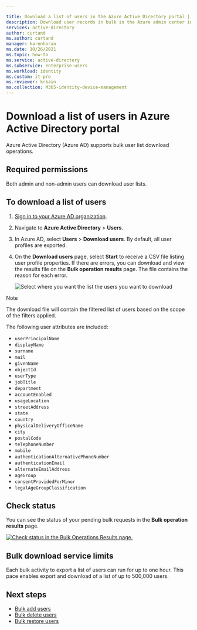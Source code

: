 ```yaml
---

title: Download a list of users in the Azure Active Directory portal | Microsoft Docs
description: Download user records in bulk in the Azure admin center in Azure Active Directory. 
services: active-directory 
author: curtand
ms.author: curtand
manager: karenhoran
ms.date: 10/26/2021
ms.topic: how-to
ms.service: active-directory
ms.subservice: enterprise-users
ms.workload: identity
ms.custom: it-pro
ms.reviewer: krbain
ms.collection: M365-identity-device-management
---
```


# Download a list of users in Azure Active Directory portal

Azure Active Directory (Azure AD) supports bulk user list download operations.

## Required permissions

Both admin and non-admin users can download user lists.

## To download a list of users

1. [Sign in to your Azure AD organization](https://aad.portal.azure.com).
2. Navigate to **Azure Active Directory** > **Users**.
3. In Azure AD, select **Users** > **Download users**. By default, all user profiles are exported.
4. On the **Download users** page, select **Start** to receive a CSV file listing user profile properties. If there are errors, you can download and view the results file on the **Bulk operation results** page. The file contains the reason for each error.

   ![Select where you want the list the users you want to download](./media/users-bulk-download/bulk-download.png)
   
>[!NOTE]
>The download file will contain the filtered list of users based on the scope of the filters applied.

   The following user attributes are included:

   - `userPrincipalName`
   - `displayName`
   - `surname`
   - `mail`
   - `givenName`
   - `objectId`
   - `userType`
   - `jobTitle`
   - `department`
   - `accountEnabled`
   - `usageLocation`
   - `streetAddress`
   - `state`
   - `country`
   - `physicalDeliveryOfficeName`
   - `city`
   - `postalCode`
   - `telephoneNumber`
   - `mobile`
   - `authenticationAlternativePhoneNumber`
   - `authenticationEmail`
   - `alternateEmailAddress`
   - `ageGroup`
   - `consentProvidedForMinor`
   - `legalAgeGroupClassification`

## Check status

You can see the status of your pending bulk requests in the **Bulk operation results** page.

[![Check status in the Bulk Operations Results page.](./media/users-bulk-download/bulk-center.png)](./media/users-bulk-download/bulk-center.png#lightbox)

## Bulk download service limits

Each bulk activity to export a list of users can run for up to one hour. This pace enables export and download of a list of up to 500,000 users.

## Next steps

- [Bulk add users](users-bulk-add.md)
- [Bulk delete users](users-bulk-delete.md)
- [Bulk restore users](users-bulk-restore.md)
